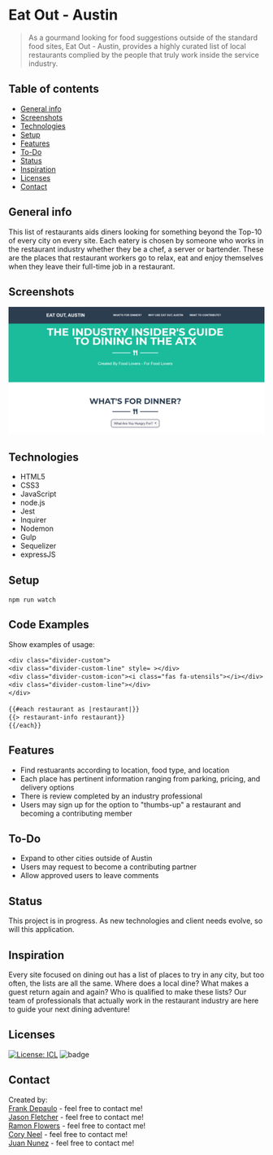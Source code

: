 # Eat Out - Austin

> As a gourmand looking for food suggestions outside of the standard food sites, Eat Out - Austin, provides a highly curated list of local restaurants complied by the people that truly work inside the service industry.

## Table of contents
* [General info](#general-info)
* [Screenshots](#screenshots)
* [Technologies](#technologies)
* [Setup](#setup)
* [Features](#features)
* [To-Do](#to-do)
* [Status](#status)
* [Inspiration](#inspiration)
* [Licenses](#licenses)
* [Contact](#contact)

## General info
This list of restaurants aids diners looking for something beyond the Top-10 of every city on every site.  Each eatery is chosen by someone who works in the restaurant industry whether they be a chef, a server or bartender.  These are the places that restaurant workers go to relax, eat and enjoy themselves when they leave their full-time job in a restaurant.

## Screenshots
![Example screenshot](./views/images/screenshots/screenshot.png)

## Technologies
* HTML5
* CSS3
* JavaScript
* node.js
* Jest
* Inquirer
* Nodemon
* Gulp
* Sequelizer
* expressJS

## Setup
```
npm run watch
```

## Code Examples
Show examples of usage:
```
<div class="divider-custom">
<div class="divider-custom-line" style= ></div>
<div class="divider-custom-icon"><i class="fas fa-utensils"></i></div>
<div class="divider-custom-line"></div>
</div>

{{#each restaurant as |restaurant|}}
{{> restaurant-info restaurant}}
{{/each}}
```

## Features
* Find restuarants according to location, food type, and location
* Each place has pertinent information ranging from parking, pricing, and delivery options
* There is review completed by an industry professional
* Users may sign up for the option to "thumbs-up" a restaurant and becoming a contributing member

## To-Do
* Expand to other cities outside of Austin
* Users may request to become a contributing partner
* Allow approved users to leave comments



## Status
This project is in progress.  As new technologies and client needs evolve, so will this application.

## Inspiration
Every site focused on dining out has a list of places to try in any city, but too often, the lists are all the same.  Where does a local dine?  What makes a guest return again and again?  Who is qualified to make these lists?  Our team of professionals that actually work in the restaurant industry are here to guide your next dining adventure!

## Licenses
[![License: ICL](https://img.shields.io/badge/License-ISC-blue.svg)](https://opensource.org/licenses/ISC)  ![badge](https://img.shields.io/badge/Created_With-LOVE-pink.svg)

## Contact
Created by: <br>
[Frank Depaulo](lihttps://dragoonkite.github.io/portfolio/nk) - feel free to contact me!<br>
[Jason Fletcher](https://blueink38.github.io/new-portfolio/) - feel free to contact me!<br>
[Ramon Flowers](https://rocketorangemen.github.io/Portfolio/) - feel free to contact me!<br>
[Cory Neel](https://cocobeware83.github.io/coryneel) - feel free to contact me!<br>
[Juan Nunez](https://jnunez1229.github.io/juan-nunez/#) - feel free to contact me!<br>

